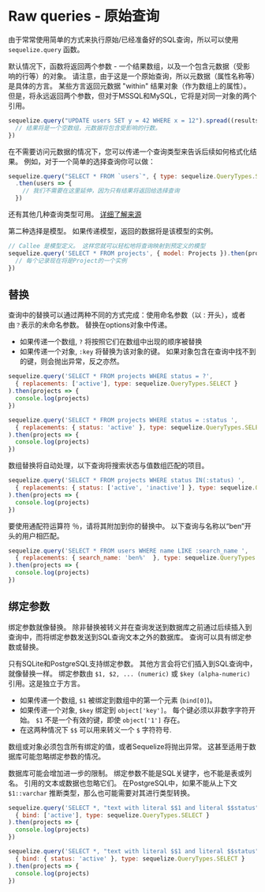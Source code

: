 # Raw queries - 原始查询

由于常常使用简单的方式来执行原始/已经准备好的SQL查询，所以可以使用 `sequelize.query` 函数。

默认情况下，函数将返回两个参数 - 一个结果数组，以及一个包含元数据（受影响的行等）的对象。 请注意，由于这是一个原始查询，所以元数据（属性名称等）是具体的方言。 某些方言返回元数据 "within" 结果对象（作为数组上的属性）。 但是，将永远返回两个参数，但对于MSSQL和MySQL，它将是对同一对象的两个引用。

```js
sequelize.query("UPDATE users SET y = 42 WHERE x = 12").spread((results, metadata) => {
  // 结果将是一个空数组，元数据将包含受影响的行数。
})
```

在不需要访问元数据的情况下，您可以传递一个查询类型来告诉后续如何格式化结果。 例如，对于一个简单的选择查询你可以做：

```js
sequelize.query("SELECT * FROM `users`", { type: sequelize.QueryTypes.SELECT})
  .then(users => {
    // 我们不需要在这里延伸，因为只有结果将返回给选择查询
  })
```

还有其他几种查询类型可用。 [详细了解来源](https://github.com/sequelize/sequelize/blob/master/lib/query-types.js)

第二种选择是模型。 如果传递模型，返回的数据将是该模型的实例。

```js
// Callee 是模型定义。 这样您就可以轻松地将查询映射到预定义的模型
sequelize.query('SELECT * FROM projects', { model: Projects }).then(projects => {
  // 每个记录现在将是Project的一个实例
})
```

## 替换

查询中的替换可以通过两种不同的方式完成：使用命名参数（以`：`开头），或者由`？`表示的未命名参数。 替换在options对象中传递。

* 如果传递一个数组, `?` 将按照它们在数组中出现的顺序被替换
* 如果传递一个对象, `:key` 将替换为该对象的键。 如果对象包含在查询中找不到的键，则会抛出异常，反之亦然。

```js
sequelize.query('SELECT * FROM projects WHERE status = ?',
  { replacements: ['active'], type: sequelize.QueryTypes.SELECT }
).then(projects => {
  console.log(projects)
})

sequelize.query('SELECT * FROM projects WHERE status = :status ',
  { replacements: { status: 'active' }, type: sequelize.QueryTypes.SELECT }
).then(projects => {
  console.log(projects)
})
```

数组替换将自动处理，以下查询将搜索状态与值数组匹配的项目。

```js
sequelize.query('SELECT * FROM projects WHERE status IN(:status) ',
  { replacements: { status: ['active', 'inactive'] }, type: sequelize.QueryTypes.SELECT }
).then(projects => {
  console.log(projects)
})
```

要使用通配符运算符 ％，请将其附加到你的替换中。 以下查询与名称以“ben”开头的用户相匹配。

```js
sequelize.query('SELECT * FROM users WHERE name LIKE :search_name ',
  { replacements: { search_name: 'ben%'  }, type: sequelize.QueryTypes.SELECT }
).then(projects => {
  console.log(projects)
})
```

## 绑定参数

绑定参数就像替换。 除非替换被转义并在查询发送到数据库之前通过后续插入到查询中，而将绑定参数发送到SQL查询文本之外的数据库。 查询可以具有绑定参数或替换。

只有SQLite和PostgreSQL支持绑定参数。 其他方言会将它们插入到SQL查询中，就像替换一样。 绑定参数由 `$1, $2, ... (numeric)` 或 `$key (alpha-numeric)` 引用。这是独立于方言。

* 如果传递一个数组, `$1` 被绑定到数组中的第一个元素 (`bind[0]`)。
* 如果传递一个对象, `$key` 绑定到 `object['key']`。 每个键必须以非数字字符开始。 `$1` 不是一个有效的键，即使 `object['1']` 存在。
* 在这两种情况下 `$$` 可以用来转义一个 `$` 字符符号.

数组或对象必须包含所有绑定的值，或者Sequelize将抛出异常。 这甚至适用于数据库可能忽略绑定参数的情况。

数据库可能会增加进一步的限制。 绑定参数不能是SQL关键字，也不能是表或列名。 引用的文本或数据也忽略它们。 在PostgreSQL中，如果不能从上下文 `$1::varchar` 推断类型，那么也可能需要对其进行类型转换。

```js
sequelize.query('SELECT *, "text with literal $$1 and literal $$status" as t FROM projects WHERE status = $1',
  { bind: ['active'], type: sequelize.QueryTypes.SELECT }
).then(projects => {
  console.log(projects)
})

sequelize.query('SELECT *, "text with literal $$1 and literal $$status" as t FROM projects WHERE status = $status',
  { bind: { status: 'active' }, type: sequelize.QueryTypes.SELECT }
).then(projects => {
  console.log(projects)
})
```

